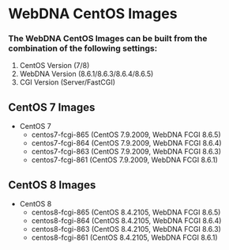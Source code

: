 # WebDNA CentOS Images

### The WebDNA CentOS Images can be built from the combination of the following settings:
1. CentOS Version (7/8)
2. WebDNA Version (8.6.1/8.6.3/8.6.4/8.6.5)
3. CGI Version (Server/FastCGI)

## CentOS 7 Images

- CentOS 7
    - centos7-fcgi-865 (CentOS 7.9.2009, WebDNA FCGI 8.6.5)
    - centos7-fcgi-864 (CentOS 7.9.2009, WebDNA FCGI 8.6.4)
    - centos7-fcgi-863 (CentOS 7.9.2009, WebDNA FCGI 8.6.3)
    - centos7-fcgi-861 (CentOS 7.9.2009, WebDNA FCGI 8.6.1)


## CentOS 8 Images

- CentOS 8
    - centos8-fcgi-865 (CentOS 8.4.2105, WebDNA FCGI 8.6.5)
    - centos8-fcgi-864 (CentOS 8.4.2105, WebDNA FCGI 8.6.4)
    - centos8-fcgi-863 (CentOS 8.4.2105, WebDNA FCGI 8.6.3)
    - centos8-fcgi-861 (CentOS 8.4.2105, WebDNA FCGI 8.6.1)

